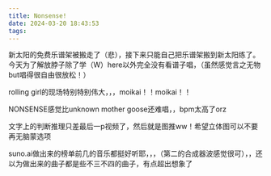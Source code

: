 ```yaml
---
title: Nonsense!
date: 2024-03-20 18:43:53
tags:
---
```

新太阳的免费乐谱架被搬走了（悲），接下来只能自己把乐谱架搬到新太阳练了。今天为了解放脖子除了学（W）here以外完全没有看谱子唱，（虽然感觉言之无物but唱得很自由很放松！）

rolling girl的现场特别特别伟大，，，moikai！！moikai！！

NONSENSE感觉比unknown mother goose还难唱，，bpm太高了orz

文字上的判断推理只差最后一p视频了，然后就是图推ww！希望立体图可以不要再无脑蒙选项

suno.ai做出来的榜单前几的音乐都挺好听耶，，，（第二的合成器波感觉很可），，还以为做出来的曲子都是些不三不四的曲子，有点超出想象了